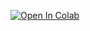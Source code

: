 [![Open In Colab](https://colab.research.google.com/assets/colab-badge.svg)](https://colab.research.google.com/drive/1Raag6cAOOiuyo70hjN2Yz3VPWn7n3NYX?usp=sharing)
